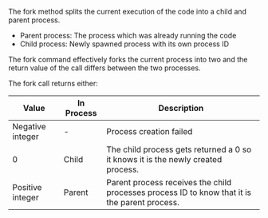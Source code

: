 The fork method splits the current execution of the code into a child and parent process.
- Parent process: The process which was already running the code
- Child process: Newly spawned process with its own process ID

The fork command effectively forks the current process into two and the return value of the call differs between the two processes.

The fork call returns either:

| Value            | In Process | Description                                                                                   |
| ---------------- | ---------- | --------------------------------------------------------------------------------------------- |
| Negative integer | -          | Process creation failed                                                                       |
| 0                | Child      | The child process gets returned a 0 so it knows it is the newly created process.              |
| Positive integer | Parent     | Parent process receives the child processes process ID to know that it is the parent process. |
